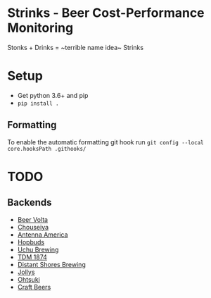 Strinks - Beer Cost-Performance Monitoring
==========================================

Stonks + Drinks = ~terrible name idea~ Strinks

# Setup


* Get python 3.6+ and pip
* `pip install .`

## Formatting

To enable the automatic formatting git hook run `git config --local core.hooksPath .githooks/`


# TODO

## Backends

- [Beer Volta](http://beervolta.com/)
- [Chouseiya](https://www.chouseiya-beer.com/)
- [Antenna America](https://www.antenna-america.com/search/)
- [Hopbuds](https://hopbudsnagoya.com/collections/craft-beers)
- [Uchu Brewing](https://uchubrew.shop-pro.jp/)
- [TDM 1874](https://search.rakuten.co.jp/search/mall/tdm1874/)
- [Distant Shores Brewing](https://en.dsbtokyo.shop/shop)
- [Jollys](https://www.ubereats.com/jp/tokyo/food-delivery/jollys/0Rr8RBPfTMyb7x89DH8mkQ?ps=1)
- [Ohtsuki](http://www.ohtsuki-saketen.com/catalog/englishindex.html)
- [Craft Beers](https://www.craftbeers.jp/)

